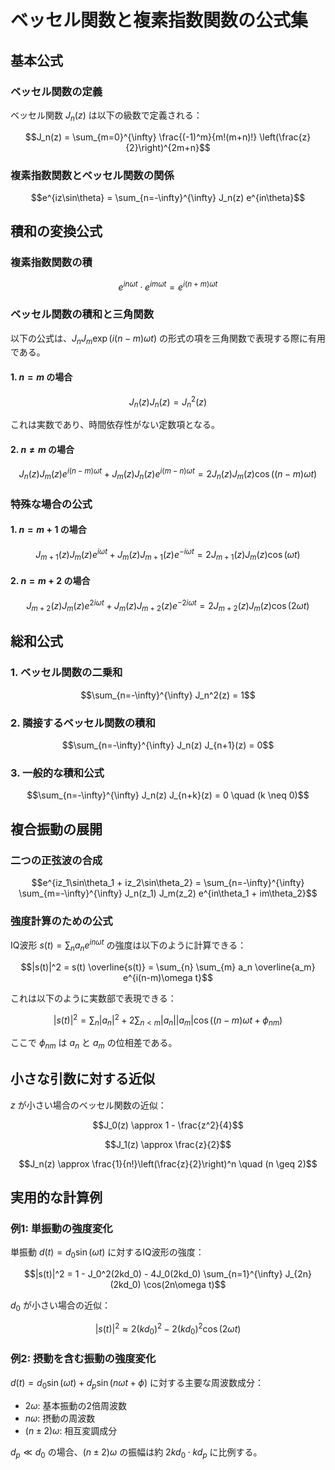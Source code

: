 # ベッセル関数と複素指数関数の公式集

## 基本公式

### ベッセル関数の定義

ベッセル関数 $J_n(z)$ は以下の級数で定義される：

$$J_n(z) = \sum_{m=0}^{\infty} \frac{(-1)^m}{m!(m+n)!} \left(\frac{z}{2}\right)^{2m+n}$$

### 複素指数関数とベッセル関数の関係

$$e^{iz\sin\theta} = \sum_{n=-\infty}^{\infty} J_n(z) e^{in\theta}$$

## 積和の変換公式

### 複素指数関数の積

$$e^{in\omega t} \cdot e^{im\omega t} = e^{i(n+m)\omega t}$$

### ベッセル関数の積和と三角関数

以下の公式は、$J_n J_m \exp(i(n-m)\omega t)$ の形式の項を三角関数で表現する際に有用である。

#### 1. $n = m$ の場合

$$J_n(z) J_n(z) = J_n^2(z)$$

これは実数であり、時間依存性がない定数項となる。

#### 2. $n \neq m$ の場合

$$J_n(z) J_m(z) e^{i(n-m)\omega t} + J_m(z) J_n(z) e^{i(m-n)\omega t} = 2 J_n(z) J_m(z) \cos((n-m)\omega t)$$

### 特殊な場合の公式

#### 1. $n = m+1$ の場合

$$J_{m+1}(z) J_m(z) e^{i\omega t} + J_m(z) J_{m+1}(z) e^{-i\omega t} = 2 J_{m+1}(z) J_m(z) \cos(\omega t)$$

#### 2. $n = m+2$ の場合

$$J_{m+2}(z) J_m(z) e^{2i\omega t} + J_m(z) J_{m+2}(z) e^{-2i\omega t} = 2 J_{m+2}(z) J_m(z) \cos(2\omega t)$$

## 総和公式

### 1. ベッセル関数の二乗和

$$\sum_{n=-\infty}^{\infty} J_n^2(z) = 1$$

### 2. 隣接するベッセル関数の積和

$$\sum_{n=-\infty}^{\infty} J_n(z) J_{n+1}(z) = 0$$

### 3. 一般的な積和公式

$$\sum_{n=-\infty}^{\infty} J_n(z) J_{n+k}(z) = 0 \quad (k \neq 0)$$

## 複合振動の展開

### 二つの正弦波の合成

$$e^{iz_1\sin\theta_1 + iz_2\sin\theta_2} = \sum_{n=-\infty}^{\infty} \sum_{m=-\infty}^{\infty} J_n(z_1) J_m(z_2) e^{in\theta_1 + im\theta_2}$$

### 強度計算のための公式

IQ波形 $s(t) = \sum_{n} a_n e^{in\omega t}$ の強度は以下のように計算できる：

$$|s(t)|^2 = s(t) \overline{s(t)} = \sum_{n} \sum_{m} a_n \overline{a_m} e^{i(n-m)\omega t}$$

これは以下のように実数部で表現できる：

$$|s(t)|^2 = \sum_{n} |a_n|^2 + 2\sum_{n < m} |a_n||a_m|\cos((n-m)\omega t + \phi_{nm})$$

ここで $\phi_{nm}$ は $a_n$ と $a_m$ の位相差である。

## 小さな引数に対する近似

$z$ が小さい場合のベッセル関数の近似：

$$J_0(z) \approx 1 - \frac{z^2}{4}$$

$$J_1(z) \approx \frac{z}{2}$$

$$J_n(z) \approx \frac{1}{n!}\left(\frac{z}{2}\right)^n \quad (n \geq 2)$$

## 実用的な計算例

### 例1: 単振動の強度変化

単振動 $d(t) = d_0 \sin(\omega t)$ に対するIQ波形の強度：

$$|s(t)|^2 = 1 - J_0^2(2kd_0) - 4J_0(2kd_0) \sum_{n=1}^{\infty} J_{2n}(2kd_0) \cos(2n\omega t)$$

$d_0$ が小さい場合の近似：

$$|s(t)|^2 \approx 2(kd_0)^2 - 2(kd_0)^2 \cos(2\omega t)$$

### 例2: 摂動を含む振動の強度変化

$d(t) = d_0 \sin(\omega t) + d_p \sin(n\omega t + \phi)$ に対する主要な周波数成分：

- $2\omega$: 基本振動の2倍周波数
- $n\omega$: 摂動の周波数
- $(n \pm 2)\omega$: 相互変調成分

$d_p \ll d_0$ の場合、$(n \pm 2)\omega$ の振幅は約 $2kd_0 \cdot kd_p$ に比例する。